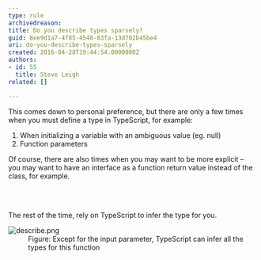 ```yaml
---
type: rule
archivedreason: 
title: Do you describe types sparsely?
guid: 8ee9d1a7-4f85-4548-83fa-13d702b45be4
uri: do-you-describe-types-sparsely
created: 2016-04-28T19:44:54.0000000Z
authors:
- id: 55
  title: Steve Leigh
related: []

---
```



<p class="p1">This comes down to personal preference, but there are only a few times when you must define a type in TypeScript, for example&#58;</p><ol class="ol1"><li class="li1">When initializing a variable with an ambiguous value (eg. null)</li><li class="li1">Function parameters​</li></ol><p class="p1">Of course, there are also times when you may want to be more explicit – you may want to have an interface as a function return value instead of the class, for example.​</p>
<br><excerpt class='endintro'></excerpt><br>
<p>The rest of the time, rely on TypeScript to infer the type for you.</p><dl class="image"><dt><img src="/PublishingImages/describe.png" alt="describe.png" />​</dt><dd>Figure&#58; Except for the input parameter, TypeScript can infer all the types for this function​</dd></dl>


